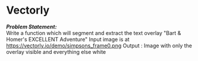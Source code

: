 # Vectorly

***Problem Statement:***  
Write a function which will segment and extract the text overlay "Bart & Homer's EXCELLENT Adventure" 
Input image is at https://vectorly.io/demo/simpsons_frame0.png
Output : Image with only the overlay visible and everything else white

